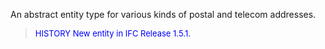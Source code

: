 ﻿An abstract entity type for various kinds of postal and telecom addresses.

> <font size="-1" color="#0000FF">HISTORY New entity in IFC Release 1.5.1.
</font>